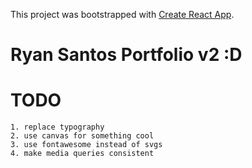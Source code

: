 This project was bootstrapped with [Create React App](https://github.com/facebook/create-react-app).

# Ryan Santos Portfolio v2 :D

# TODO
    1. replace typography
    2. use canvas for something cool
    3. use fontawesome instead of svgs
    4. make media queries consistent